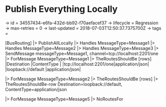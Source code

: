 # Publish Everything Locally

-> id = 34557434-e6fa-432d-bb92-f70aefacef37
-> lifecycle = Regression
-> max-retries = 0
-> last-updated = 2018-07-03T12:50:37.7375700Z
-> tags = 

[BusRouting]
|> PublishAllLocally
|> Handles MessageType=Message1
|> Handles MessageType=Message2
|> Handles MessageType=Message3
|> SendMessage messageType=Message1, channel=tcp://localhost:2201/one
|> ForMessage MessageType=Message1
|> TheRoutesShouldBe
    [rows]
    |Destination             |ContentType     |
    |tcp://localhost:2201/one|application/json|
    |loopback://default      |application/json|

|> ForMessage MessageType=Message2
|> TheRoutesShouldBe
    [rows]
    |> TheRoutesShouldBe-row Destination=loopback://default, ContentType=application/json

|> ForMessage MessageType=Message5
|> NoRoutesFor
~~~
